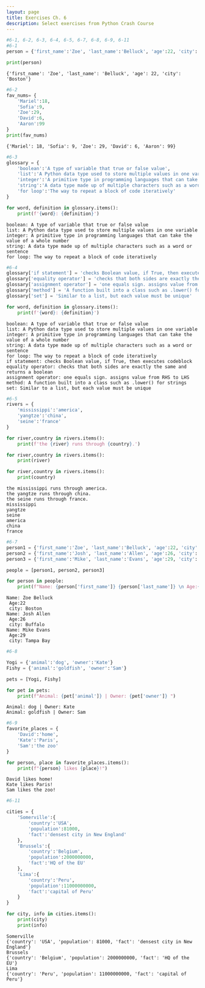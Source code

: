 ```yaml
---
layout: page
title: Exercises Ch. 6
description: Select exercises from Python Crash Course
---
```


```python
#6-1, 6-2, 6-3, 6-4, 6-5, 6-7, 6-8, 6-9, 6-11
#6-1
person = {'first_name':'Zoe', 'last_name':'Belluck', 'age':22, 'city':'Boston'}

print(person)
```

    {'first_name': 'Zoe', 'last_name': 'Belluck', 'age': 22, 'city': 'Boston'}



```python
#6-2
fav_nums= {
    'Mariel':18,
    'Sofia':9,
    'Zoe':29,
    'David':6,
    'Aaron':99
}
print(fav_nums)

```

    {'Mariel': 18, 'Sofia': 9, 'Zoe': 29, 'David': 6, 'Aaron': 99}



```python
#6-3
glossary = {
    'boolean':'A type of variable that true or false value',
    'list':'A Python data type used to store multiple values in one variable',
    'integer':'A primitive type in programming languages that can take the value of a whole number',
    'string':'A data type made up of multiple characters such as a word or sentence',
    'for loop':'The way to repeat a block of code iteratively'
}

for word, definition in glossary.items():
    print(f'{word}: {definition}')
```

    boolean: A type of variable that true or false value
    list: A Python data type used to store multiple values in one variable
    integer: A primitive type in programming languages that can take the value of a whole number
    string: A data type made up of multiple characters such as a word or sentence
    for loop: The way to repeat a block of code iteratively



```python
#6-4
glossary['if statement'] = 'checks Boolean value, if True, then executes codeblock'
glossary['equality operator'] = 'checks that both sides are exactly the same and returns a boolean'
glossary['assignment operator'] = 'one equals sign. assigns value from RHS to LHS'
glossary['method'] = 'A function built into a class such as .lower() for strings'
glossary['set'] = 'Similar to a list, but each value must be unique'

for word, definition in glossary.items():
    print(f'{word}: {definition}')
```

    boolean: A type of variable that true or false value
    list: A Python data type used to store multiple values in one variable
    integer: A primitive type in programming languages that can take the value of a whole number
    string: A data type made up of multiple characters such as a word or sentence
    for loop: The way to repeat a block of code iteratively
    if statement: checks Boolean value, if True, then executes codeblock
    equality operator: checks that both sides are exactly the same and returns a boolean
    assignment operator: one equals sign. assigns value from RHS to LHS
    method: A function built into a class such as .lower() for strings
    set: Similar to a list, but each value must be unique



```python
#6-5
rivers = {
    'mississippi':'america',
    'yangtze':'china',
    'seine':'france'
}

for river,country in rivers.items():
    print(f'the {river} runs through {country}.')

for river,country in rivers.items():
    print(river)

for river,country in rivers.items():
    print(country)
```

    the mississippi runs through america.
    the yangtze runs through china.
    the seine runs through france.
    mississippi
    yangtze
    seine
    america
    china
    france



```python
#6-7
person1 = {'first_name':'Zoe', 'last_name':'Belluck', 'age':22, 'city':'Boston'}
person2 = {'first_name':'Josh', 'last_name':'Allen', 'age':26, 'city':'Buffalo'}
person3 = {'first_name':'Mike', 'last_name':'Evans', 'age':29, 'city':'Tampa Bay'}

people = [person1, person2, person3]

for person in people:
    print(f"Name: {person['first_name']} {person['last_name']} \n Age:{person['age']} \n city: {person['city']}")
```

    Name: Zoe Belluck 
     Age:22 
     city: Boston
    Name: Josh Allen 
     Age:26 
     city: Buffalo
    Name: Mike Evans 
     Age:29 
     city: Tampa Bay



```python
#6-8

Yogi = {'animal':'dog', 'owner':'Kate'}
Fishy = {'animal':'goldfish', 'owner':'Sam'}

pets = [Yogi, Fishy]

for pet in pets:
    print(f"Animal: {pet['animal']} | Owner: {pet['owner']} ")
```

    Animal: dog | Owner: Kate 
    Animal: goldfish | Owner: Sam 



```python
#6-9
favorite_places = {
    'David':'home',
    'Kate':'Paris',
    'Sam':'the zoo'
}

for person, place in favorite_places.items():
    print(f"{person} likes {place}!")
```

    David likes home!
    Kate likes Paris!
    Sam likes the zoo!



```python
#6-11

cities = {
    'Somerville':{
        'country':'USA',
        'population':81000,
        'fact':'densest city in New England'
    },
    'Brussels':{
        'country':'Belgium',
        'population':2000000000,
        'fact':'HQ of the EU'        
    },
    'Lima':{
        'country':'Peru',
        'population':11000000000,
        'fact':'capital of Peru'
    }
}

for city, info in cities.items():
    print(city)
    print(info)
```

    Somerville
    {'country': 'USA', 'population': 81000, 'fact': 'densest city in New England'}
    Brussels
    {'country': 'Belgium', 'population': 2000000000, 'fact': 'HQ of the EU'}
    Lima
    {'country': 'Peru', 'population': 11000000000, 'fact': 'capital of Peru'}

